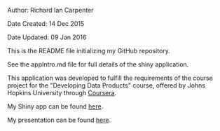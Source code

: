Author: Richard Ian Carpenter

Date Created: 14 Dec 2015

Date Updated: 09 Jan 2016

This is the README file initializing my GitHub repository.

See the appIntro.md file for full details of the shiny application.

This application was developed to fulfill the requirements of the course project for the "Developing Data Products" course, offered by Johns Hopkins University through [Coursera](http://www.cousera.org).

My Shiny app can be found [here](https://richard-ian-carpenter.shinyapps.io/CourseProj/).

My presentation can be found [here](http://rpubs.com/rich_c/CourseProj).